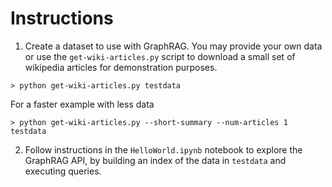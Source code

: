 # Instructions

1. Create a dataset to use with GraphRAG. You may provide your own data or use the `get-wiki-articles.py` script to download a small set of wikipedia articles for demonstration purposes.

```shell
> python get-wiki-articles.py testdata
```
For a faster example with less data
```shell
> python get-wiki-articles.py --short-summary --num-articles 1 testdata
```

2. Follow instructions in the `HelloWorld.ipynb` notebook to explore the GraphRAG API, by building an index of the data in `testdata` and executing queries.
